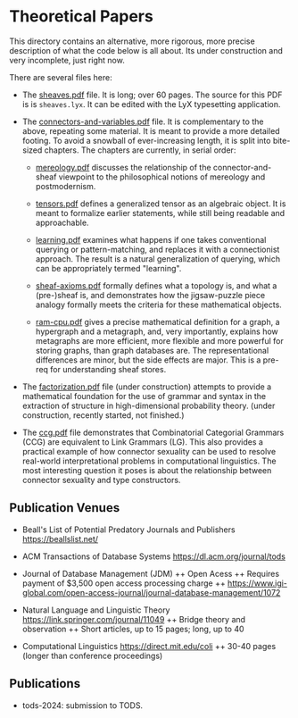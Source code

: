 
Theoretical Papers
==================
This directory contains an alternative, more rigorous, more precise
description of what the code below is all about. Its under construction
and very incomplete, just right now.

There are several files here:
* The [sheaves.pdf](sheaves.pdf) file. It is long; over 60 pages. The
  source for this PDF is is `sheaves.lyx`. It can be edited with the LyX
  typesetting application.

* The [connectors-and-variables.pdf](connectors-and-variables.pdf) file.
  It is complementary to the above, repeating some material. It is meant to
  provide a more detailed footing. To avoid a snowball of ever-increasing
  length, it is split into bite-sized chapters. The chapters are currently,
  in serial order:

    * [mereology.pdf](mereology.pdf) discusses the relationship of the
   connector-and-sheaf viewpoint to the philosophical notions of mereology
   and postmodernism.

    * [tensors.pdf](tensors.pdf) defines a generalized tensor as an algebraic
   object. It is meant to formalize earlier statements, while still being
   readable and approachable.

    * [learning.pdf](learning.pdf) examines what happens if one takes
   conventional querying or pattern-matching, and replaces it with a
   connectionist approach. The result is a natural generalization of
   querying, which can be appropriately termed "learning".

    * [sheaf-axioms.pdf](sheaf-axioms.pdf) formally defines what a topology
   is, and what a (pre-)sheaf is, and demonstrates how the jigsaw-puzzle
   piece analogy formally meets the criteria for these mathematical
   objects.

    * [ram-cpu.pdf](ram-cpu.pdf) gives a precise mathematical definition for
   a graph, a hypergraph and a metagraph, and, very importantly, explains
   how metagraphs are more efficient, more flexible and more powerful for
   storing graphs, than graph databases are. The representational
   differences are minor, but the side effects are major. This is a
   pre-req for understanding sheaf stores.

* The [factorization.pdf](factorization.pdf) file (under construction)
  attempts to provide a mathematical foundation for the use of grammar
  and syntax in the extraction of structure in high-dimensional
  probability theory. (under construction, recently started, not
  finished.)

* The [ccg.pdf](ccg.pdf) file demonstrates that Combinatorial Categorial
  Grammars (CCG) are equivalent to Link Grammars (LG). This also
  provides a practical example of how connector sexuality can be used to
  resolve real-world interpretational problems in computational
  linguistics. The most interesting question it poses is about the
  relationship between connector sexuality and type constructors.

Publication Venues
------------------
* Beall's List of Potential Predatory Journals and Publishers
  https://beallslist.net/

* ACM Transactions of Database Systems
  https://dl.acm.org/journal/tods

* Journal of Database Management (JDM)
   ++ Open Acess
   ++ Requires payment of $3,500 open access processing charge
   ++ https://www.igi-global.com/open-access-journal/journal-database-management/1072

 * Natural Language and Linguistic Theory
   https://link.springer.com/journal/11049
   ++ Bridge theory and observation
   ++ Short articles, up to 15 pages; long, up to 40

 * Computational Linguistics
   https://direct.mit.edu/coli
   ++ 30-40 pages (longer than conference proceedings)

Publications
------------
 * tods-2024: submission to TODS.
